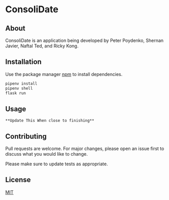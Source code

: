 # ConsoliDate



## About

ConsoliDate is an application being developed by Peter Poydenko, Shernan Javier, Naftal Ted, and Ricky Kong.

## Installation

Use the package manager [npm](https://www.npmjs.com/) to install dependencies.

```bash
pipenv install
pipenv shell
flask run
```

## Usage

```
**Update This When close to finishing**
```

## Contributing
Pull requests are welcome. For major changes, please open an issue first to discuss what you would like to change.

Please make sure to update tests as appropriate.

## License
[MIT](https://choosealicense.com/licenses/mit/)
